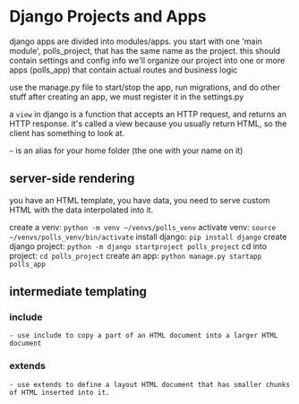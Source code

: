 # Django Projects and Apps
django apps are divided into modules/apps.
you start with one 'main module', polls_project, that has the same name as the project. this should contain settings and config info
we'll organize our project into one or more apps (polls_app) that contain actual routes and business logic

use the manage.py file to start/stop the app, run migrations, and do other stuff
after creating an app, we must register it in the settings.py

a `view` in django is a function that accepts an HTTP request, and returns an HTTP response. it's called a view because you usually return HTML, so the client has something to look at. 

`~` is an alias for your home folder (the one with your name on it)

## server-side rendering
you have an HTML template, you have data, you need to serve custom HTML with the data interpolated into it.

create a venv: `python -m venv ~/venvs/polls_venv`
activate venv: `source ~/venvs/polls_venv/bin/activate`
install django: `pip install django`
create django project: `python -m django startproject polls_project`
cd into project: `cd polls_project`
create an app: `python manage.py startapp polls_app`


## intermediate templating
### include
    - use include to copy a part of an HTML document into a larger HTML document

### extends
    - use extends to define a layout HTML document that has smaller chunks of HTML inserted into it.